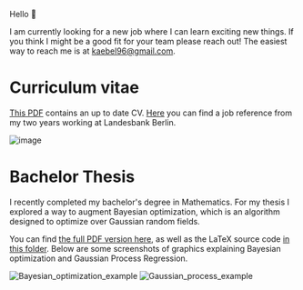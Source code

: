 Hello 👋

I am currently looking for a new job where I can learn exciting new things. If you think I might be a good fit for your team please reach out!
The easiest way to reach me is at kaebel96@gmail.com.


# Curriculum vitae

[This PDF](cv.pdf) contains an up to date CV.
[Here](Arbeitszeugnis.pdf) you can find a job reference from my two years working at Landesbank Berlin.

![image](https://github.com/marckaebel/CV/assets/17997282/ddd066dd-7677-46e2-abe5-1735ca8e1e33)

# Bachelor Thesis
I recently completed my bachelor's degree in Mathematics.
For my thesis I explored a way to augment Bayesian optimization, which is an algorithm designed to optimize over Gaussian random fields.

You can find [the full PDF version here](Bachelorarbeit/main.pdf), as well as the LaTeX source code [in this folder](Bachelorarbeit/). Below are some screenshots of graphics explaining Bayesian optimization and Gaussian Process Regression.

![Bayesian_optimization_example](https://github.com/marckaebel/CV/assets/17997282/e4ebee7c-06d4-47bf-a43c-84433357a6fa)
![Gaussian_process_example](https://github.com/marckaebel/CV/assets/17997282/95197d37-c168-4d7c-9191-c1e5186c3698)
